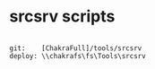 srcsrv scripts
==============

```

git:    [ChakraFull]/tools/srcsrv
deploy: \\chakrafs\fs\Tools\srcsrv

```
